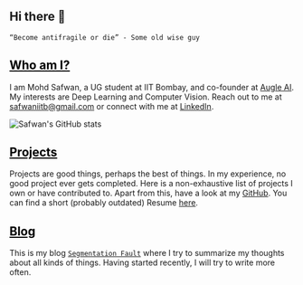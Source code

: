 ## Hi there 👋

<!--
**safwankdb/safwankdb** is a ✨ _special_ ✨ repository because its `README.md` (this file) appears on your GitHub profile.

Here are some ideas to get you started:

- 🔭 I’m currently working on ...
- 🌱 I’m currently learning ...
- 👯 I’m looking to collaborate on ...
- 🤔 I’m looking for help with ...
- 💬 Ask me about ...
- 📫 How to reach me: ...
- 😄 Pronouns: ...
- ⚡ Fun fact: ...
-->

    “Become antifragile or die” - Some old wise guy

<h2><a href="https://safwankdb.github.io/about" style="color: #000000">Who am I?</a></h2>    


I am Mohd Safwan, a UG student at IIT Bombay, and co-founder at [Augle AI](https://augle.ai). My interests are Deep Learning and Computer Vision. Reach out to me at [safwaniitb@gmail.com](mailto:safwaniitb@gmail.com) or connect with me at  [LinkedIn](https://www.linkedin.com/in/safwankdb/).

![Safwan's GitHub stats](https://github-readme-stats.vercel.app/api?username=safwankdb&theme=dracula)

<h2><a href="https://safwankdb.github.io/projects" style="color: #000000">Projects</a></h2>    

Projects are good things, perhaps the best of things. In my experience, no good project ever gets completed. Here is a non-exhaustive list of projects I own or have contributed to. Apart from this, have a look at my [GitHub](https://github.com/safwankdb). You can find a short (probably outdated) Resume [here](https://safwankdb.github.io/Resume.pdf).

<h2><a href="https://safwankdb.github.io/blog" style="color: #000000">Blog</a></h2>    

This is my blog [```Segmentation Fault```](https://safwankdb.github.io/blog) where I try to summarize my thoughts about all kinds of things. Having started recently, I will try to write more often.


